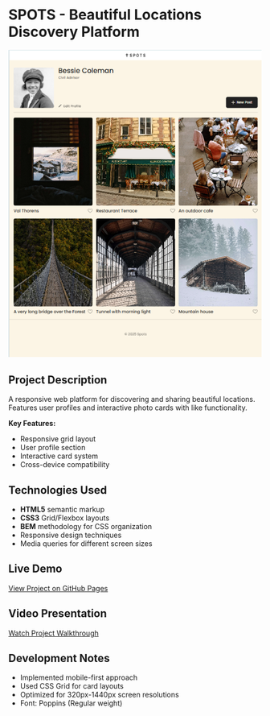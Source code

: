 # SPOTS - Beautiful Locations Discovery Platform

![Project Screenshot](images/screenshot.png)

## Project Description
A responsive web platform for discovering and sharing beautiful locations. Features user profiles and interactive photo cards with like functionality.

**Key Features:**
- Responsive grid layout
- User profile section
- Interactive card system
- Cross-device compatibility

## Technologies Used
- **HTML5** semantic markup
- **CSS3** Grid/Flexbox layouts
- **BEM** methodology for CSS organization
- Responsive design techniques
- Media queries for different screen sizes

## Live Demo
[View Project on GitHub Pages](https://zeryab-afk.github.io/se_project_spots/)

## Video Presentation
[Watch Project Walkthrough](https://drive.google.com/file/d/1VIC_MsJw1cv9cxpYir-NyY4KUyBm0iZf/view?usp=drivesdk) 

## Development Notes
- Implemented mobile-first approach
- Used CSS Grid for card layouts
- Optimized for 320px-1440px screen resolutions
- Font: Poppins (Regular weight)

